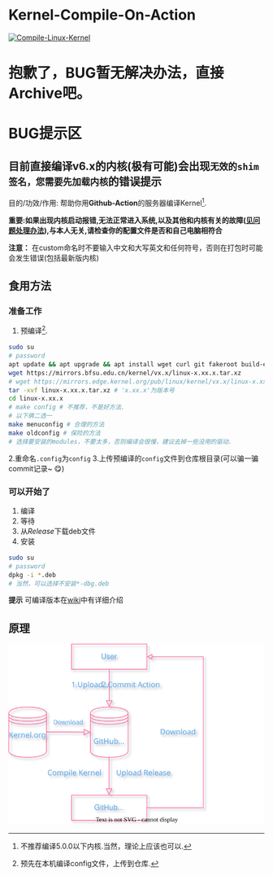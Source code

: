  # Kernel-Compile-On-Action
 [![Compile-Linux-Kernel](https://github.com/LemonFan-maker/Kernel-Compile-On-Action/actions/workflows/main.yml/badge.svg?event=workflow_dispatch)](https://github.com/LemonFan-maker/Kernel-Compile-On-Action/actions/workflows/main.yml)
 
 # 抱歉了，BUG暂无解决办法，直接Archive吧。
 
 # BUG提示区
 ## 目前直接编译v6.x的内核(极有可能)会出现``无效的shim签名，您需要先加载内核``的错误提示
 
 目的/功效/作用: 帮助你用**Github-Action**的服务器编译Kernel[^1].
 
 **重要:如果出现内核启动报错,无法正常进入系统,以及其他和内核有关的故障([见问题处理办法]()),与本人无关,请检查你的配置文件是否和自己电脑相符合**
 
**注意：** 在custom命名时不要输入中文和大写英文和任何符号，否则在打包时可能会发生错误(包括最新版内核)

## 食用方法
### 准备工作
1. 预编译[^2].
```sh
sudo su
# password
apt update && apt upgrade && apt install wget curl git fakeroot build-essential ncurses-dev xz-utils libssl-dev bc flex libelf-dev bison gcc make g++
wget https://mirrors.bfsu.edu.cn/kernel/vx.x/linux-x.xx.x.tar.xz
# wget https://mirrors.edge.kernel.org/pub/linux/kernel/vx.x/linux-x.xx.x.tar.xz
tar -xvf linux-x.xx.x.tar.xz # 'x.xx.x'为版本号
cd linux-x.xx.x
# make config # 不推荐，不是好方法.
# 以下俩二选一
make menuconfig # 合理的方法
make oldconfig # 保险的方法
# 选择要安装的modules，不要太多，否则编译会很慢，建议去掉一些没用的驱动.
```
2.重命名`.config`为`config`
3.上传预编译的`config`文件到仓库根目录(可以骗一骗commit记录~ :yum:)
### 可以开始了
1. 编译
2. 等待
3. 从*Release*下载deb文件
4. 安装
```sh
sudo su
# password
dpkg -i *.deb
# 当然，可以选择不安装*-dbg.deb
```
**提示**
可编译版本在[wiki](https://github.com/LemonFan-maker/Kernel-Compile-On-Action/wiki/Kernel_Versions)中有详细介绍
## 原理
![Action](assets/Action.svg)

[^1]: 不推荐编译5.0.0以下内核.当然，理论上应该也可以.
[^2]: 预先在本机编译config文件，上传到仓库.


